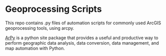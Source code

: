 # Geoprocessing Scripts

This repo contains .py files of automation scripts for commonly used ArcGIS geoprocessing tools, using arcpy.

[ArPy](https://pro.arcgis.com/en/pro-app/latest/arcpy/get-started/what-is-arcpy-.htm) is a python site package that provides a useful and productive way to perform geographic data analysis, data conversion, data management, and map automation with Python.

